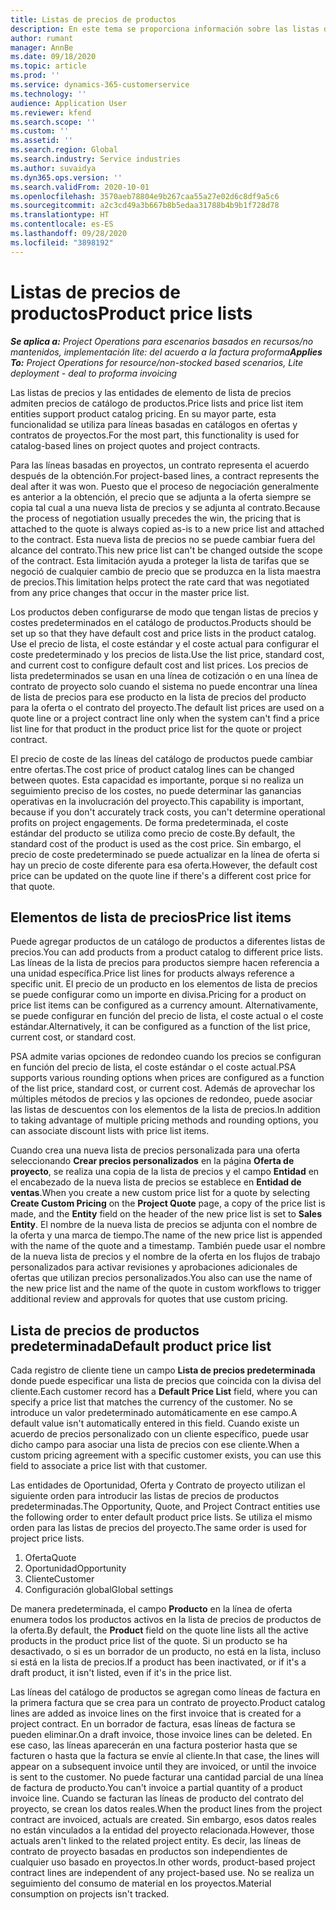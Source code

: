 ```yaml
---
title: Listas de precios de productos
description: En este tema se proporciona información sobre las listas de precios en los precios del catálogo que se utilizan para ofertas y contratos de proyectos.
author: rumant
manager: AnnBe
ms.date: 09/18/2020
ms.topic: article
ms.prod: ''
ms.service: dynamics-365-customerservice
ms.technology: ''
audience: Application User
ms.reviewer: kfend
ms.search.scope: ''
ms.custom: ''
ms.assetid: ''
ms.search.region: Global
ms.search.industry: Service industries
ms.author: suvaidya
ms.dyn365.ops.version: ''
ms.search.validFrom: 2020-10-01
ms.openlocfilehash: 3570aeb78804e9b267caa55a27e02d6c8df9a5c6
ms.sourcegitcommit: a2c3cd49a3b667b8b5edaa31788b4b9b1f728d78
ms.translationtype: HT
ms.contentlocale: es-ES
ms.lasthandoff: 09/28/2020
ms.locfileid: "3898192"
---
```

# <a name="product-price-lists"></a><span data-ttu-id="4b515-103">Listas de precios de productos</span><span class="sxs-lookup"><span data-stu-id="4b515-103">Product price lists</span></span>

<span data-ttu-id="4b515-104">_**Se aplica a:** Project Operations para escenarios basados en recursos/no mantenidos, implementación lite: del acuerdo a la factura proforma_</span><span class="sxs-lookup"><span data-stu-id="4b515-104">_**Applies To:** Project Operations for resource/non-stocked based scenarios, Lite deployment - deal to proforma invoicing_</span></span>

<span data-ttu-id="4b515-105">Las listas de precios y las entidades de elemento de lista de precios admiten precios de catálogo de productos.</span><span class="sxs-lookup"><span data-stu-id="4b515-105">Price lists and price list item entities support product catalog pricing.</span></span> <span data-ttu-id="4b515-106">En su mayor parte, esta funcionalidad se utiliza para líneas basadas en catálogos en ofertas y contratos de proyectos.</span><span class="sxs-lookup"><span data-stu-id="4b515-106">For the most part, this functionality is used for catalog-based lines on project quotes and project contracts.</span></span>

<span data-ttu-id="4b515-107">Para las líneas basadas en proyectos, un contrato representa el acuerdo después de la obtención.</span><span class="sxs-lookup"><span data-stu-id="4b515-107">For project-based lines, a contract represents the deal after it was won.</span></span> <span data-ttu-id="4b515-108">Puesto que el proceso de negociación generalmente es anterior a la obtención, el precio que se adjunta a la oferta siempre se copia tal cual a una nueva lista de precios y se adjunta al contrato.</span><span class="sxs-lookup"><span data-stu-id="4b515-108">Because the process of negotiation usually precedes the win, the pricing that is attached to the quote is always copied as-is to a new price list and attached to the contract.</span></span> <span data-ttu-id="4b515-109">Esta nueva lista de precios no se puede cambiar fuera del alcance del contrato.</span><span class="sxs-lookup"><span data-stu-id="4b515-109">This new price list can't be changed outside the scope of the contract.</span></span> <span data-ttu-id="4b515-110">Esta limitación ayuda a proteger la lista de tarifas que se negoció de cualquier cambio de precio que se produzca en la lista maestra de precios.</span><span class="sxs-lookup"><span data-stu-id="4b515-110">This limitation helps protect the rate card that was negotiated from any price changes that occur in the master price list.</span></span>

<span data-ttu-id="4b515-111">Los productos deben configurarse de modo que tengan listas de precios y costes predeterminados en el catálogo de productos.</span><span class="sxs-lookup"><span data-stu-id="4b515-111">Products should be set up so that they have default cost and price lists in the product catalog.</span></span> <span data-ttu-id="4b515-112">Use el precio de lista, el coste estándar y el coste actual para configurar el coste predeterminado y los precios de lista.</span><span class="sxs-lookup"><span data-stu-id="4b515-112">Use the list price, standard cost, and current cost to configure default cost and list prices.</span></span> <span data-ttu-id="4b515-113">Los precios de lista predeterminados se usan en una línea de cotización o en una línea de contrato de proyecto solo cuando el sistema no puede encontrar una línea de lista de precios para ese producto en la lista de precios del producto para la oferta o el contrato del proyecto.</span><span class="sxs-lookup"><span data-stu-id="4b515-113">The default list prices are used on a quote line or a project contract line only when the system can't find a price list line for that product in the product price list for the quote or project contract.</span></span>

<span data-ttu-id="4b515-114">El precio de coste de las líneas del catálogo de productos puede cambiar entre ofertas.</span><span class="sxs-lookup"><span data-stu-id="4b515-114">The cost price of product catalog lines can be changed between quotes.</span></span> <span data-ttu-id="4b515-115">Esta capacidad es importante, porque si no realiza un seguimiento preciso de los costes, no puede determinar las ganancias operativas en la involucración del proyecto.</span><span class="sxs-lookup"><span data-stu-id="4b515-115">This capability is important, because if you don't accurately track costs, you can't determine operational profits on project engagements.</span></span> <span data-ttu-id="4b515-116">De forma predeterminada, el coste estándar del producto se utiliza como precio de coste.</span><span class="sxs-lookup"><span data-stu-id="4b515-116">By default, the standard cost of the product is used as the cost price.</span></span> <span data-ttu-id="4b515-117">Sin embargo, el precio de coste predeterminado se puede actualizar en la línea de oferta si hay un precio de coste diferente para esa oferta.</span><span class="sxs-lookup"><span data-stu-id="4b515-117">However, the default cost price can be updated on the quote line if there's a different cost price for that quote.</span></span>

## <a name="price-list-items"></a><span data-ttu-id="4b515-118">Elementos de lista de precios</span><span class="sxs-lookup"><span data-stu-id="4b515-118">Price list items</span></span>

<span data-ttu-id="4b515-119">Puede agregar productos de un catálogo de productos a diferentes listas de precios.</span><span class="sxs-lookup"><span data-stu-id="4b515-119">You can add products from a product catalog to different price lists.</span></span> <span data-ttu-id="4b515-120">Las líneas de la lista de precios para productos siempre hacen referencia a una unidad específica.</span><span class="sxs-lookup"><span data-stu-id="4b515-120">Price list lines for products always reference a specific unit.</span></span> <span data-ttu-id="4b515-121">El precio de un producto en los elementos de lista de precios se puede configurar como un importe en divisa.</span><span class="sxs-lookup"><span data-stu-id="4b515-121">Pricing for a product on price list items can be configured as a currency amount.</span></span> <span data-ttu-id="4b515-122">Alternativamente, se puede configurar en función del precio de lista, el coste actual o el coste estándar.</span><span class="sxs-lookup"><span data-stu-id="4b515-122">Alternatively, it can be configured as a function of the list price, current cost, or standard cost.</span></span>

<span data-ttu-id="4b515-123">PSA admite varias opciones de redondeo cuando los precios se configuran en función del precio de lista, el coste estándar o el coste actual.</span><span class="sxs-lookup"><span data-stu-id="4b515-123">PSA supports various rounding options when prices are configured as a function of the list price, standard cost, or current cost.</span></span> <span data-ttu-id="4b515-124">Además de aprovechar los múltiples métodos de precios y las opciones de redondeo, puede asociar las listas de descuentos con los elementos de la lista de precios.</span><span class="sxs-lookup"><span data-stu-id="4b515-124">In addition to taking advantage of multiple pricing methods and rounding options, you can associate discount lists with price list items.</span></span> 

<span data-ttu-id="4b515-125">Cuando crea una nueva lista de precios personalizada para una oferta seleccionando **Crear precios personalizados** en la página **Oferta de proyecto**, se realiza una copia de la lista de precios y el campo **Entidad** en el encabezado de la nueva lista de precios se establece en **Entidad de ventas**.</span><span class="sxs-lookup"><span data-stu-id="4b515-125">When you create a new custom price list for a quote by selecting **Create Custom Pricing** on the **Project Quote** page, a copy of the price list is made, and the **Entity** field on the header of the new price list is set to **Sales Entity**.</span></span> <span data-ttu-id="4b515-126">El nombre de la nueva lista de precios se adjunta con el nombre de la oferta y una marca de tiempo.</span><span class="sxs-lookup"><span data-stu-id="4b515-126">The name of the new price list is appended with the name of the quote and a timestamp.</span></span> <span data-ttu-id="4b515-127">También puede usar el nombre de la nueva lista de precios y el nombre de la oferta en los flujos de trabajo personalizados para activar revisiones y aprobaciones adicionales de ofertas que utilizan precios personalizados.</span><span class="sxs-lookup"><span data-stu-id="4b515-127">You also can use the name of the new price list and the name of the quote in custom workflows to trigger additional review and approvals for quotes that use custom pricing.</span></span>

 
## <a name="default-product-price-list"></a><span data-ttu-id="4b515-128">Lista de precios de productos predeterminada</span><span class="sxs-lookup"><span data-stu-id="4b515-128">Default product price list</span></span>
<span data-ttu-id="4b515-129">Cada registro de cliente tiene un campo **Lista de precios predeterminada** donde puede especificar una lista de precios que coincida con la divisa del cliente.</span><span class="sxs-lookup"><span data-stu-id="4b515-129">Each customer record has a **Default Price List** field, where you can specify a price list that matches the currency of the customer.</span></span> <span data-ttu-id="4b515-130">No se introduce un valor predeterminado automáticamente en ese campo.</span><span class="sxs-lookup"><span data-stu-id="4b515-130">A default value isn't automatically entered in this field.</span></span> <span data-ttu-id="4b515-131">Cuando existe un acuerdo de precios personalizado con un cliente específico, puede usar dicho campo para asociar una lista de precios con ese cliente.</span><span class="sxs-lookup"><span data-stu-id="4b515-131">When a custom pricing agreement with a specific customer exists, you can use this field to associate a price list with that customer.</span></span>

<span data-ttu-id="4b515-132">Las entidades de Oportunidad, Oferta y Contrato de proyecto utilizan el siguiente orden para introducir las listas de precios de productos predeterminadas.</span><span class="sxs-lookup"><span data-stu-id="4b515-132">The Opportunity, Quote, and Project Contract entities use the following order to enter default product price lists.</span></span> <span data-ttu-id="4b515-133">Se utiliza el mismo orden para las listas de precios del proyecto.</span><span class="sxs-lookup"><span data-stu-id="4b515-133">The same order is used for project price lists.</span></span>

1.  <span data-ttu-id="4b515-134">Oferta</span><span class="sxs-lookup"><span data-stu-id="4b515-134">Quote</span></span>
2.  <span data-ttu-id="4b515-135">Oportunidad</span><span class="sxs-lookup"><span data-stu-id="4b515-135">Opportunity</span></span>
3.  <span data-ttu-id="4b515-136">Cliente</span><span class="sxs-lookup"><span data-stu-id="4b515-136">Customer</span></span>
4.  <span data-ttu-id="4b515-137">Configuración global</span><span class="sxs-lookup"><span data-stu-id="4b515-137">Global settings</span></span> 

<span data-ttu-id="4b515-138">De manera predeterminada, el campo **Producto** en la línea de oferta enumera todos los productos activos en la lista de precios de productos de la oferta.</span><span class="sxs-lookup"><span data-stu-id="4b515-138">By default, the **Product** field on the quote line lists all the active products in the product price list of the quote.</span></span> <span data-ttu-id="4b515-139">Si un producto se ha desactivado, o si es un borrador de un producto, no está en la lista, incluso si está en la lista de precios.</span><span class="sxs-lookup"><span data-stu-id="4b515-139">If a product has been inactivated, or if it's a draft product, it isn't listed, even if it's in the price list.</span></span> 

<span data-ttu-id="4b515-140">Las líneas del catálogo de productos se agregan como líneas de factura en la primera factura que se crea para un contrato de proyecto.</span><span class="sxs-lookup"><span data-stu-id="4b515-140">Product catalog lines are added as invoice lines on the first invoice that is created for a project contract.</span></span> <span data-ttu-id="4b515-141">En un borrador de factura, esas líneas de factura se pueden eliminar.</span><span class="sxs-lookup"><span data-stu-id="4b515-141">On a draft invoice, those invoice lines can be deleted.</span></span> <span data-ttu-id="4b515-142">En ese caso, las líneas aparecerán en una factura posterior hasta que se facturen o hasta que la factura se envíe al cliente.</span><span class="sxs-lookup"><span data-stu-id="4b515-142">In that case, the lines will appear on a subsequent invoice until they are invoiced, or until the invoice is sent to the customer.</span></span> <span data-ttu-id="4b515-143">No puede facturar una cantidad parcial de una línea de factura de producto.</span><span class="sxs-lookup"><span data-stu-id="4b515-143">You can't invoice a partial quantity of a product invoice line.</span></span> <span data-ttu-id="4b515-144">Cuando se facturan las líneas de producto del contrato del proyecto, se crean los datos reales.</span><span class="sxs-lookup"><span data-stu-id="4b515-144">When the product lines from the project contract are invoiced, actuals are created.</span></span> <span data-ttu-id="4b515-145">Sin embargo, esos datos reales no están vinculados a la entidad del proyecto relacionada.</span><span class="sxs-lookup"><span data-stu-id="4b515-145">However, those actuals aren't linked to the related project entity.</span></span> <span data-ttu-id="4b515-146">Es decir, las líneas de contrato de proyecto basadas en productos son independientes de cualquier uso basado en proyectos.</span><span class="sxs-lookup"><span data-stu-id="4b515-146">In other words, product-based project contract lines are independent of any project-based use.</span></span> <span data-ttu-id="4b515-147">No se realiza un seguimiento del consumo de material en los proyectos.</span><span class="sxs-lookup"><span data-stu-id="4b515-147">Material consumption on projects isn't tracked.</span></span>
